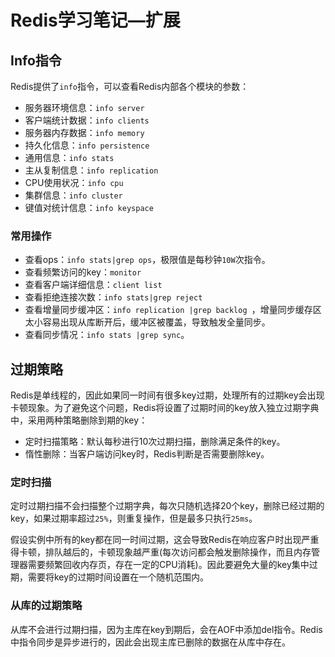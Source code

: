 # Redis学习笔记—扩展

## Info指令

Redis提供了`info`指令，可以查看Redis内部各个模块的参数：

- 服务器环境信息：`info server`
- 客户端统计数据：`info clients`
- 服务器内存数据：`info memory`
- 持久化信息：`info persistence`
- 通用信息：`info stats`
- 主从复制信息：`info replication`
- CPU使用状况：`info cpu`
- 集群信息：`info cluster`
- 键值对统计信息：`info keyspace`

### 常用操作

- 查看ops：`info stats|grep ops`，极限值是每秒钟`10W`次指令。
- 查看频繁访问的key：`monitor`
- 查看客户端详细信息：`client list`
- 查看拒绝连接次数：`info stats|grep reject`
- 查看增量同步缓冲区：`info replication |grep backlog `，增量同步缓存区太小容易出现从库断开后，缓冲区被覆盖，导致触发全量同步。
- 查看同步情况：`info stats |grep sync`。

## 过期策略

Redis是单线程的，因此如果同一时间有很多key过期，处理所有的过期key会出现卡顿现象。为了避免这个问题，Redis将设置了过期时间的key放入独立过期字典中，采用两种策略删除到期的key：

- 定时扫描策略：默认每秒进行10次过期扫描，删除满足条件的key。
- 惰性删除：当客户端访问key时，Redis判断是否需要删除key。

### 定时扫描

定时过期扫描不会扫描整个过期字典，每次只随机选择20个key，删除已经过期的key，如果过期率超过`25%`，则重复操作，但是最多只执行`25ms`。

假设实例中所有的key都在同一时间过期，这会导致Redis在响应客户时出现严重得卡顿，排队越后的，卡顿现象越严重(每次访问都会触发删除操作，而且内存管理器需要频繁回收内存页，存在一定的CPU消耗)。因此要避免大量的key集中过期，需要将key的过期时间设置在一个随机范围内。

### 从库的过期策略

从库不会进行过期扫描，因为主库在key到期后，会在AOF中添加del指令。Redis中指令同步是异步进行的，因此会出现主库已删除的数据在从库中存在。
